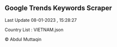 

## Google Trends Keywords Scraper 
 
Last Update 08-01-2023 , 15:28:27

Country List :
VIETNAM.json



© Abdul Muttaqin 
